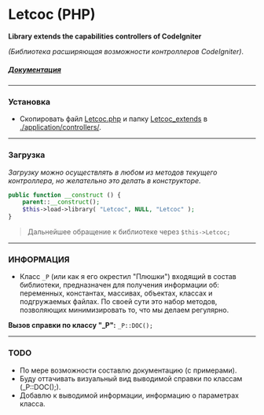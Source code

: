 # Letcoc (PHP)
**Library extends the capabilities controllers of CodeIgniter**

_(Библиотека расширяющая возможности контроллеров CodeIgniter)_.

##### [Документация](https://github.com/laosun/Letcoc/wiki "ВИКИ-МАНА")
* * * * * *

### Установка

* Скопировать файл <u>Letcoc.php</u> и папку <u>Letcoc_extends</u> в <u>./application/controllers/</u>.

* * * * * *

### Загрузка
_Загрузку можно осуществлять в любом из методов текущего контроллера, но желательно это делать в конструкторе._
```php
public function __construct () {
	parent::__construct();
	$this->load->library( "Letcoc", NULL, "Letcoc" );
}
```
> Дальнейшее обращение к библиотеке через `$this->Letcoc;`

* * * * * *

### ИНФОРМАЦИЯ

- Класс `_P` (или как я его окрестил "Плюшки") входящий в состав библиотеки,
  предназначен для получения информации об: переменных, константах, массивах,
  объектах, классах и подгружаемых файлах. По своей сути это набор методов,
  позволяющих минимизировать то, что мы делаем регулярно.

**Вызов справки по классу "_P":** `_P::DOC();`

* * * * * *


### TODO

- По мере возможности составлю документацию (с примерами).
- Буду оттачивать визуальный вид выводимой справки по классам (_P::DOC();).
- Добавлю к выводимой информации, информацию о параметрах класса.
	
